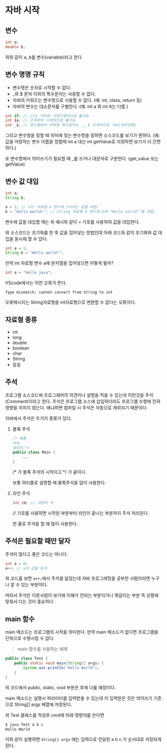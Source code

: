 # 자바 시작

## 변수

```java
int a;
double b;
```

위와 같이 a, b를 변수(variable)라고 한다.

## 변수 명명 규칙

* 변수명은 숫자로 시작할 수 없다.
* _와 $ 문자 이외의 특수문자는 사용할 수 없다.
* 자바의 키워드는 변수명으로 사용할 수 없다. (예: int, class, return 등)
* 자바의 변수는 대소문자를 구별한다. (예: int a 와 int A는 다름.)

```java
int if; // if는 자바의 키워드명이므로 불가능
int 1a; // 숫자부터 시작하므로 불가능
int _$; // 변수명에서 허락한 특수문자는 _, $ 두개이므로 가능(비추천함)
```

그리고 변수명을 정할 때 의미에 맞는 변수명을 정하면 소스코드를 보기가 편하다. (예: 값을 저장하는 변수 이름을 정할때 int a 대신 int getValue로 지정하면 보기가 더 간편하다.)

 또 변수명에서 띄어쓰기가 필요할 때 _를 쓰거나 대문자로 구분한다. (get_value 또는 getValue)

## 변수 값 대입

 ```java
 int a;
 String b;

 a = 1; // int 자료형 a 변수에 1이라는 값을 대입.
 b = "Hello world!"; // String 자료형 b 변수에 b에 "Hello world!"를 대입.
 ```

 변수에 값을 대입할 때는 위 예시와 같이 = 기호를 사용하여 값을 대입한다.

위 소스코드는 초기화를 한 후 값을 집어넣는 방법인데 아래 코드와 같이 초기화와 값 대입을 동시에 할 수 있다.

```java
int a = 1;
String b = "Hello world!";
```

만약 int 자료형 변수 a에 문자열을 집어넣으면 어떻게 될까?

```java
int a = "Hello java";
```

VScode에서는 이런 오류가 뜬다.

```code
Type mismatch: cannot convert from String to int
```

오류메시지는 String자료형을 int자료형으로 변환할 수 없다는 오류이다.

## 자료형 종류

* int
* long
* double
* boolean
* char
* String
* 등등

## 주석

프로그램 소스코드에 프로그래머의 의견이나 설명을 적을 수 있는데 이런것을 주석(Comment)이라고 한다. 주석은 프로그램 소스에 삽입하더라도 프로그램 수행에 전혀 영향을 끼치지 않는다. 왜냐하면 컴파일 시 주석은 자동으로 제외되기 때문이다.

자바에서 주석은 두가지 종류가 있다.

1. 블록 주석

    ```java
    /* 메롱
    바보
    멍청이 */
    public class Main {
        ...
    }
    ```

    /* 가 블록 주석의 시작이고 */ 가 끝이다.

    보통 여러줄로 설명할 때 블록주석을 많이 사용한다.

2. 라인 주석

    ```java
    int cm; // 사람의 키
    ```

    // 기호를 사용하면 시작된 부분부터 라인이 끝나는 부분까지 주석 처리된다.

    한 줄로 주석을 할 때 많이 사용한다.

## 주석은 필요할 때만 달자

주석이 많다고 좋은 코드는 아니다.

```java
int a = 0;
a++; // a의 값을 증가.
```

위 코드를 보면 `a++;`에서 주석을 달았는데 자바 프로그래밍을 공부한 사람이라면 누구나 알 수 있는 부분이다.

따라서 주석은 다른사람이 보기에 이해가 안되는 부분이거나 헷갈리는 부분 즉 상황에 맞춰서 다는 것이 중요하다.

## main 함수

main 메소드는 프로그램의 시작을 의미한다. 만약 main 메소드가 없다면 프로그램을 단독으로 수행시킬 수 없다.

> main 함수를 사용하는 예제

```java
public class Test {
    public static void main(String[] args) {
        System.out.println("Hello World");
    }
}
```

위 코드에서 public, static, void 부분은 후에 다룰 예정이다.

main 메소드는 실행시 파라미터를 입력받을 수 있는데 이 입력받은 것은 띄어쓰기 기준으로 String[] args 배열에 저장된다.

위 Test 클래스를 작성후 cmd에 아래 명령어를 쓴다면

```bash
$ java Test a b c
Hello World
```

이와 같이 실행하면 `String[] args` 에는 입력으로 전달한 a b c 가 순서대로 저장되게 된다.